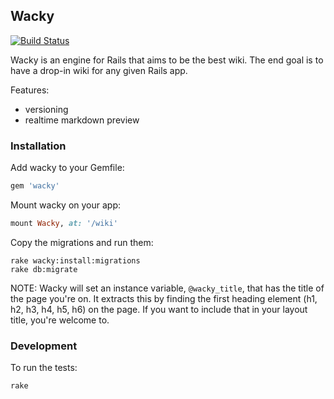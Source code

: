 ## Wacky
[![Build Status](https://travis-ci.org/isotope11/wacky.png?branch=master)](https://travis-ci.org/isotope11/wacky)

Wacky is an engine for Rails that aims to be the best wiki.  The end goal is to
have a drop-in wiki for any given Rails app.

Features:

- versioning
- realtime markdown preview

### Installation

Add wacky to your Gemfile:

```ruby
gem 'wacky'
```

Mount wacky on your app:

```ruby
mount Wacky, at: '/wiki'
```

Copy the migrations and run them:

    rake wacky:install:migrations
    rake db:migrate

NOTE: Wacky will set an instance variable, `@wacky_title`, that has the title of the page you're on.  It extracts this by finding the first heading element (h1, h2, h3, h4, h5, h6) on the page.  If you want to include that in your layout title, you're welcome to.

### Development

To run the tests:

    rake
